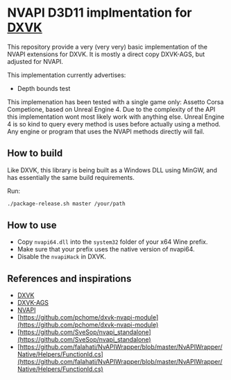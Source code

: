 # NVAPI D3D11 implmentation for [DXVK](https://github.com/doitsujin/dxvk)

This repository provide a very (very very) basic implementation of the NVAPI extensions for DXVK. It is mostly a direct copy DXVK-AGS, but adjusted for NVAPI.

This implementation currently advertises:

- Depth bounds test

This implemenation has been tested with a single game only: Assetto Corsa Competione, based on Unreal Engine 4. Due to the complexity of the API this implementation wont most likely work with anything else. Unreal Engine 4 is so kind to query every method is uses before actually using a method. Any engine or program that uses the NVAPI methods directly will fail.

## How to build

Like DXVK, this library is being built as a Windows DLL using MinGW, and has essentially the same build requirements.

Run:

```bash
./package-release.sh master /your/path
```

## How to use

- Copy `nvapi64.dll` into the `system32` folder of your x64 Wine prefix.
- Make sure that your prefix uses the native version of nvapi64.
- Disable the `nvapiHack` in DXVK.

## References and inspirations

- [DXVK](https://github.com/doitsujin/dxvk)
- [DXVK-AGS](https://github.com/doitsujin/dxvk-ags)
- [NVAPI](https://docs.nvidia.com/gameworks/content/gameworkslibrary/coresdk/nvapi/group__dx.html)
- [https://github.com/pchome/dxvk-nvapi-module](https://github.com/pchome/dxvk-nvapi-module)
- [https://github.com/SveSop/nvapi_standalone](https://github.com/SveSop/nvapi_standalone)
- [https://github.com/falahati/NvAPIWrapper/blob/master/NvAPIWrapper/Native/Helpers/FunctionId.cs](https://github.com/falahati/NvAPIWrapper/blob/master/NvAPIWrapper/Native/Helpers/FunctionId.cs)
